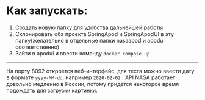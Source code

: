 # Как запускать:
1) Создать новую папку для удобства дальнейшей работы
2) Склонировать оба проекта SpringApod и SpringApodUI в эту папку(желательно в отдельные папки nasaapod и apodui соответственно)
3) Зайти в apodui и ввести команду ```docker compose up```
---
На порту 8092 откроется веб-интерфейс, для теста можно ввести дату в формате ```yyyy-MM-dd```, например ```2020-02-02```
. API NASA работает довольно медленно в России, потому придется некоторое время подождать для загрузки картинки.